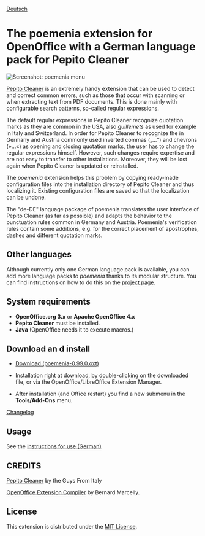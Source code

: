 [Deutsch](index)

# The poemenia extension for OpenOffice with a German language pack for Pepito Cleaner

![Screenshot: poemenia menu](Screenshots/menu-en.png)


[Pepito Cleaner](https://pepitoweb.altervista.org/pepito_cleaner/index.php) is an extremely handy extension that can be used to detect and correct common errors, such as those that occur with scanning or when extracting text from PDF documents. This is done mainly with configurable search patterns, so-called regular expressions. 

The default regular expressions in Pepito Cleaner recognize quotation marks as they are common in the USA, also  _guillemets_  as used for example in Italy and Switzerland. In order for Pepito Cleaner to recognize the in Germany and Austria commonly used inverted commas („…“) and chevrons (»…«) as opening and closing quotation marks, the user has to change the regular expressions himself. However, such changes require expertise and are not easy to transfer to other installations. Moreover, they will be lost again when Pepito Cleaner is updated or reinstalled.

The  _poemenia_  extension helps this problem by copying ready-made configuration files into the installation directory of Pepito Cleaner and thus localizing it. Existing configuration files are saved so that the localization can be undone.

The "de-DE" language package of poemenia translates the user interface of Pepito Cleaner (as far as possible) and adapts the behavior to the punctuation rules common in Germany and Austria. Poemenia's verification rules contain some additions, e.g. for the correct placement of apostrophes, dashes and different quotation marks.

## Other languages

Although currently only one German language pack is available, you can add more language packs to _poemenia_ thanks to its modular structure. You can find instructions on how to do this on the [project page](https://github.com/peter88213/poemenia).

## System requirements

* __OpenOffice.org 3.x__  or  __Apache OpenOffice 4.x__
* __Pepito Cleaner__  must be installed.
* __Java__ (OpenOffice needs it to execute macros.)

## Download an d install

* [Download (poemenia-0.99.0.oxt)](https://raw.githubusercontent.com/peter88213/poemenia/main/poemenia-0.99.0.oxt)

* Installation right at download, by double-clicking on the downloaded file, or via the OpenOffice/LibreOffice Extension Manager.

* After installation (and Office restart) you find a new submenu in the  __Tools/Add-Ons__  menu.

[Changelog](changelog)

## Usage

See the [instructions for use (German)](help-de)

## CREDITS

[Pepito Cleaner](https://pepitoweb.altervista.org/pepito_cleaner/index.php) by the Guys From Italy

[OpenOffice Extension Compiler](https://wiki.openoffice.org/wiki/Extensions_Packager#Extension_Compiler) by Bernard Marcelly.


## License

This extension is distributed under the [MIT License](http://www.opensource.org/licenses/mit-license.php).
